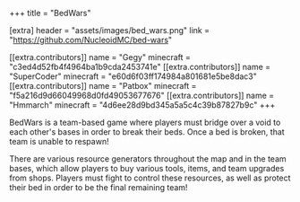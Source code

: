 +++
title = "BedWars"

[extra]
header = "assets/images/bed_wars.png"
link = "https://github.com/NucleoidMC/bed-wars"

[[extra.contributors]]
name = "Gegy"
minecraft = "c3ed4d52fb4f4964ba1b9cda2453741e"
[[extra.contributors]]
name = "SuperCoder"
minecraft = "e60d6f03ff174984a801681e5be8dac3"
[[extra.contributors]]
name = "Patbox"
minecraft = "f5a216d9d66049968d0fd49053677676"
[[extra.contributors]]
name = "Hmmarch"
minecraft = "4d6ee28d9bd345a5a5c4c39b87827b9c"
+++

BedWars is a team-based game where players must bridge over a void to each other's bases in order to break their beds. Once a bed is broken, that team is unable to respawn!

There are various resource generators throughout the map and in the team bases, which allow players to buy various tools, items, and team upgrades from shops. Players must fight to control these resources, as well as protect their bed in order to be the final remaining team!